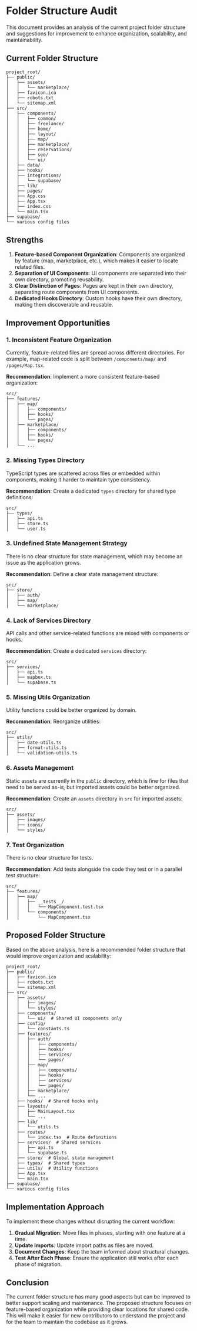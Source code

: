 
# Folder Structure Audit

This document provides an analysis of the current project folder structure and suggestions for improvement to enhance organization, scalability, and maintainability.

## Current Folder Structure

```
project_root/
├── public/
│   ├── assets/
│   │   └── marketplace/
│   ├── favicon.ico
│   ├── robots.txt
│   └── sitemap.xml
├── src/
│   ├── components/
│   │   ├── common/
│   │   ├── freelance/
│   │   ├── home/
│   │   ├── layout/
│   │   ├── map/
│   │   ├── marketplace/
│   │   ├── reservations/
│   │   ├── seo/
│   │   └── ui/
│   ├── data/
│   ├── hooks/
│   ├── integrations/
│   │   └── supabase/
│   ├── lib/
│   ├── pages/
│   ├── App.css
│   ├── App.tsx
│   ├── index.css
│   └── main.tsx
├── supabase/
└── various config files
```

## Strengths

1. **Feature-based Component Organization**: Components are organized by feature (map, marketplace, etc.), which makes it easier to locate related files.
2. **Separation of UI Components**: UI components are separated into their own directory, promoting reusability.
3. **Clear Distinction of Pages**: Pages are kept in their own directory, separating route components from UI components.
4. **Dedicated Hooks Directory**: Custom hooks have their own directory, making them discoverable and reusable.

## Improvement Opportunities

### 1. Inconsistent Feature Organization

Currently, feature-related files are spread across different directories. For example, map-related code is split between `/components/map/` and `/pages/Map.tsx`.

**Recommendation**: Implement a more consistent feature-based organization:

```
src/
├── features/
│   ├── map/
│   │   ├── components/
│   │   ├── hooks/
│   │   └── pages/
│   ├── marketplace/
│   │   ├── components/
│   │   ├── hooks/
│   │   └── pages/
│   └── ...
```

### 2. Missing Types Directory

TypeScript types are scattered across files or embedded within components, making it harder to maintain type consistency.

**Recommendation**: Create a dedicated `types` directory for shared type definitions:

```
src/
├── types/
│   ├── api.ts
│   ├── store.ts
│   └── user.ts
```

### 3. Undefined State Management Strategy

There is no clear structure for state management, which may become an issue as the application grows.

**Recommendation**: Define a clear state management structure:

```
src/
├── store/
│   ├── auth/
│   ├── map/
│   └── marketplace/
```

### 4. Lack of Services Directory

API calls and other service-related functions are mixed with components or hooks.

**Recommendation**: Create a dedicated `services` directory:

```
src/
├── services/
│   ├── api.ts
│   ├── mapbox.ts
│   └── supabase.ts
```

### 5. Missing Utils Organization

Utility functions could be better organized by domain.

**Recommendation**: Reorganize utilities:

```
src/
├── utils/
│   ├── date-utils.ts
│   ├── format-utils.ts
│   └── validation-utils.ts
```

### 6. Assets Management

Static assets are currently in the `public` directory, which is fine for files that need to be served as-is, but imported assets could be better organized.

**Recommendation**: Create an `assets` directory in `src` for imported assets:

```
src/
├── assets/
│   ├── images/
│   ├── icons/
│   └── styles/
```

### 7. Test Organization

There is no clear structure for tests.

**Recommendation**: Add tests alongside the code they test or in a parallel test structure:

```
src/
├── features/
│   ├── map/
│   │   ├── __tests__/
│   │   │   └── MapComponent.test.tsx
│   │   └── components/
│   │       └── MapComponent.tsx
```

## Proposed Folder Structure

Based on the above analysis, here is a recommended folder structure that would improve organization and scalability:

```
project_root/
├── public/
│   ├── favicon.ico
│   ├── robots.txt
│   └── sitemap.xml
├── src/
│   ├── assets/
│   │   ├── images/
│   │   └── styles/
│   ├── components/
│   │   └── ui/  # Shared UI components only
│   ├── config/
│   │   └── constants.ts
│   ├── features/
│   │   ├── auth/
│   │   │   ├── components/
│   │   │   ├── hooks/
│   │   │   ├── services/
│   │   │   └── pages/
│   │   ├── map/
│   │   │   ├── components/
│   │   │   ├── hooks/
│   │   │   ├── services/
│   │   │   └── pages/
│   │   ├── marketplace/
│   │   └── ...
│   ├── hooks/  # Shared hooks only
│   ├── layouts/
│   │   ├── MainLayout.tsx
│   │   └── ...
│   ├── lib/
│   │   └── utils.ts
│   ├── routes/
│   │   └── index.tsx  # Route definitions
│   ├── services/  # Shared services
│   │   ├── api.ts
│   │   └── supabase.ts
│   ├── store/  # Global state management
│   ├── types/  # Shared types
│   ├── utils/  # Utility functions
│   ├── App.tsx
│   └── main.tsx
├── supabase/
└── various config files
```

## Implementation Approach

To implement these changes without disrupting the current workflow:

1. **Gradual Migration**: Move files in phases, starting with one feature at a time.
2. **Update Imports**: Update import paths as files are moved.
3. **Document Changes**: Keep the team informed about structural changes.
4. **Test After Each Phase**: Ensure the application still works after each phase of migration.

## Conclusion

The current folder structure has many good aspects but can be improved to better support scaling and maintenance. The proposed structure focuses on feature-based organization while providing clear locations for shared code. This will make it easier for new contributors to understand the project and for the team to maintain the codebase as it grows.
